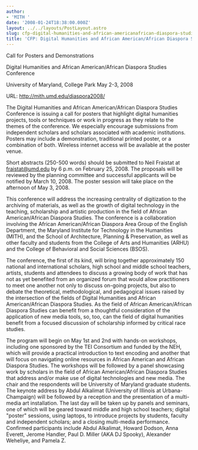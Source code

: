 ```yaml
---
author:
- 'MITH '
date: '2008-01-24T18:38:00.000Z'
layout: ../../layouts/PostLayout.astro
slug: cfp-digital-humanities-and-african-americanafrican-diaspora-studies-conference
title: 'CFP: Digital Humanities and African American/African Diaspora Studies Conference'
---
```


Call for Posters and Demonstrations

Digital Humanities and African American/African Diaspora Studies Conference

University of Maryland, College Park May 2-3, 2008

URL: http://mith.umd.edu/diaspora2008/

The Digital Humanities and African American/African Diaspora Studies Conference is issuing a call for posters that highlight digital humanities projects, tools or techniques or work in progress as they relate to the themes of the conference. We especially encourage submissions from independent scholars and scholars associated with academic institutions. Posters may include a demonstration, traditional printed poster, or a combination of both. Wireless internet access will be available at the poster venue.

Short abstracts (250-500 words) should be submitted to Neil Fraistat at fraistat@umd.edu by 6 p.m. on February 25, 2008. The proposals will be reviewed by the planning committee and successful applicants will be notified by March 10, 2008. The poster session will take place on the afternoon of May 3, 2008.

This conference will address the increasing centrality of digitization to the archiving of materials, as well as the growth of digital technology in the teaching, scholarship and artistic production in the field of African American/African Diaspora Studies. The conference is a collaboration involving the African American/African Diaspora Area Group of the English Department, the Maryland Institute for Technology in the Humanities (MITH), and the School of Architecture, Planning & Preservation, as well as other faculty and students from the College of Arts and Humanities (ARHU) and the College of Behavioral and Social Sciences (BSOS).

The conference, the first of its kind, will bring together approximately 150 national and international scholars, high school and middle school teachers, artists, students and attendees to discuss a growing body of work that has not as yet benefited from an organized forum that would allow practitioners to meet one another not only to discuss on-going projects, but also to debate the theoretical, methodological, and pedagogical issues raised by the intersection of the fields of Digital Humanities and African American/African Diaspora Studies. As the field of African American/African Diaspora Studies can benefit from a thoughtful consideration of the application of new media tools, so, too, can the field of digital humanities benefit from a focused discussion of scholarship informed by critical race studies.

The program will begin on May 1st and 2nd with hands-on workshops, including one sponsored by the TEI Consortium and funded by the NEH, which will provide a practical introduction to text encoding and another that will focus on navigating online resources in African American and African Diaspora Studies. The workshops will be followed by a panel showcasing work by scholars in the field of African American/African Diaspora Studies that address and/or make use of digital technologies and new media. The chair and the respondents will be University of Maryland graduate students. The keynote address by Abdul Alkalimat (University of Illinois at Urbana-Champaign) will be followed by a reception and the presentation of a multi-media art installation. The last day will be taken up by panels and seminars, one of which will be geared toward middle and high school teachers; digital "poster" sessions, using laptops, to introduce projects by students, faculty and independent scholars; and a closing multi-media performance. Confirmed participants include Abdul Alkalimat, Howard Dodson, Anna Everett, Jerome Handler, Paul D. Miller (AKA DJ Spooky), Alexander Weheliye, and Pamela Z.